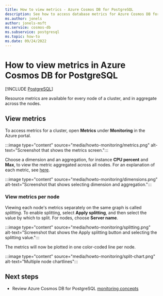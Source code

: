 ```yaml
---
title: How to view metrics - Azure Cosmos DB for PostgreSQL
description: See how to access database metrics for Azure Cosmos DB for PostgreSQL.
ms.author: jonels
author: jonels-msft
ms.service: cosmos-db
ms.subservice: postgresql
ms.topic: how-to
ms.date: 09/24/2022
---
```


# How to view metrics in Azure Cosmos DB for PostgreSQL

[!INCLUDE [PostgreSQL](../includes/appliesto-postgresql.md)]

Resource metrics are available for every node of a cluster, and in aggregate across the nodes.

## View metrics

To access metrics for a cluster, open **Metrics**
under **Monitoring** in the Azure portal.

:::image type="content" source="media/howto-monitoring/metrics.png" alt-text="Screenshot that shows the metrics screen.":::

Choose a dimension and an aggregation, for instance **CPU percent** and
**Max**, to view the metric aggregated across all nodes. For an explanation of
each metric, see [here](concepts-monitoring.md#list-of-metrics).

:::image type="content" source="media/howto-monitoring/dimensions.png" alt-text="Screenshot that shows selecting dimension and aggregation.":::

### View metrics per node

Viewing each node's metrics separately on the same graph is called *splitting*.
To enable splitting, select **Apply splitting**, and then select the value by which to split. For nodes, choose **Server name**.

:::image type="content" source="media/howto-monitoring/splitting.png" alt-text="Screenshot that shows the Apply splitting button and selecting the splitting value.":::

The metrics will now be plotted in one color-coded line per node.

:::image type="content" source="media/howto-monitoring/split-chart.png" alt-text="Multiple node chartlines":::

## Next steps

* Review Azure Cosmos DB for PostgreSQL [monitoring concepts](concepts-monitoring.md)
